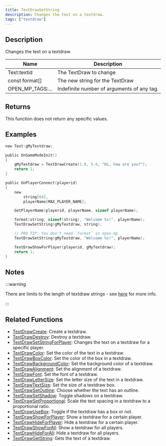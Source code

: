 ```yaml
---
title: TextDrawSetString
description: Changes the text on a textdraw.
tags: ["textdraw"]
---
```


## Description

Changes the text on a textdraw.

| Name             | Description                                |
| ---------------- | ------------------------------------------ |
| Text:textid      | The TextDraw to change                     |
| const format[]   | The new string for the TextDraw            |
| OPEN_MP_TAGS:... | Indefinite number of arguments of any tag. |

## Returns

This function does not return any specific values.

## Examples

```c
new Text:gMyTextdraw;

public OnGameModeInit()
{
    gMyTextdraw = TextDrawCreate(1.0, 5.6, "Hi, how are you?");
    return 1;
}

public OnPlayerConnect(playerid)
{
    new
        string[64],
        playerName[MAX_PLAYER_NAME];

    GetPlayerName(playerid, playerName, sizeof playerName);

    format(string, sizeof(string), "Welcome %s!", playerName);
    TextDrawSetString(gMyTextdraw, string);

    // PRO TIP: You don't need `format` in open.mp
    TextDrawSetString(gMyTextdraw, "Welcome %s!", playerName);

    TextDrawShowForPlayer(playerid, gMyTextdraw);
    return 1;
}
```

## Notes

:::warning

There are limits to the length of textdraw strings - see [here](../resources/limits) for more info.

:::

## Related Functions

- [TextDrawCreate](TextDrawCreate): Create a textdraw.
- [TextDrawDestroy](TextDrawDestroy): Destroy a textdraw.
- [TextDrawSetStringForPlayer](TextDrawSetStringForPlayer): Changes the text on a textdraw for a specific player.
- [TextDrawColor](TextDrawColor): Set the color of the text in a textdraw.
- [TextDrawBoxColor](TextDrawBoxColor): Set the color of the box in a textdraw.
- [TextDrawBackgroundColor](TextDrawBackgroundColor): Set the background color of a textdraw.
- [TextDrawAlignment](TextDrawAlignment): Set the alignment of a textdraw.
- [TextDrawFont](TextDrawFont): Set the font of a textdraw.
- [TextDrawLetterSize](TextDrawLetterSize): Set the letter size of the text in a textdraw.
- [TextDrawTextSize](TextDrawTextSize): Set the size of a textdraw box.
- [TextDrawSetOutline](TextDrawSetOutline): Choose whether the text has an outline.
- [TextDrawSetShadow](TextDrawSetShadow): Toggle shadows on a textdraw.
- [TextDrawSetProportional](TextDrawSetProportional): Scale the text spacing in a textdraw to a proportional ratio.
- [TextDrawUseBox](TextDrawUseBox): Toggle if the textdraw has a box or not.
- [TextDrawShowForPlayer](TextDrawShowForPlayer): Show a textdraw for a certain player.
- [TextDrawHideForPlayer](TextDrawHideForPlayer): Hide a textdraw for a certain player.
- [TextDrawShowForAll](TextDrawShowForAll): Show a textdraw for all players.
- [TextDrawHideForAll](TextDrawHideForAll): Hide a textdraw for all players.
- [TextDrawGetString](TextDrawGetString): Gets the text of a textdraw.
